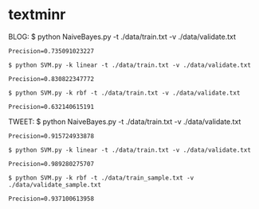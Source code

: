 textminr
========

BLOG:
	$ python NaiveBayes.py -t ./data/train.txt -v ./data/validate.txt

	Precision=0.735091023227

	$ python SVM.py -k linear -t ./data/train.txt -v ./data/validate.txt

	Precision=0.830822347772

	$ python SVM.py -k rbf -t ./data/train.txt -v ./data/validate.txt

	Precision=0.632140615191

TWEET:
	$ python NaiveBayes.py -t ./data/train.txt -v ./data/validate.txt

	Precision=0.915724933878

	$ python SVM.py -k linear -t ./data/train.txt -v ./data/validate.txt

	Precision=0.989280275707

	$ python SVM.py -k rbf -t ./data/train_sample.txt -v ./data/validate_sample.txt

	Precision=0.937100613958

